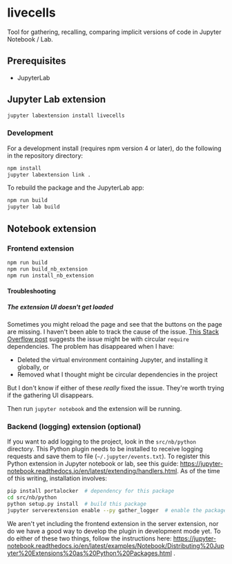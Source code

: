 # livecells

Tool for gathering, recalling, comparing implicit versions of code in Jupyter Notebook / Lab.

## Prerequisites

* JupyterLab

## Jupyter Lab extension

```bash
jupyter labextension install livecells
```

### Development

For a development install (requires npm version 4 or later), do the following in the repository directory:

```bash
npm install
jupyter labextension link .
```

To rebuild the package and the JupyterLab app:

```bash
npm run build
jupyter lab build
```

## Notebook extension

### Frontend extension

```bash
npm run build
npm run build_nb_extension
npm run install_nb_extension
```

#### Troubleshooting

##### The extension UI doesn't get loaded

Sometimes you might reload the page and see that the buttons on the page are missing. I haven't been able to track the cause of the issue. [This Stack Overflow post](https://stackoverflow.com/questions/11991218/undefined-object-being-passed-via-requirejs) suggests the issue might be with circular `require` dependencies. The problem has disappeared when I have:

* Deleted the virtual environment containing Jupyter, and installing it globally, or
* Removed what I thought might be circular dependencies in the project

But I don't know if either of these *really* fixed the issue. They're worth trying if the gathering UI disappears.

Then run `jupyter notebook` and the extension will be running.

### Backend (logging) extension (optional)

If you want to add logging to the project, look in the `src/nb/python` directory. This Python plugin needs to be installed to receive logging requests and save them to file (`~/.jupyter/events.txt`). To register this Python extension in Jupyter notebook or lab, see this guide: https://jupyter-notebook.readthedocs.io/en/latest/extending/handlers.html. As of the time of this writing, installation involves:

```bash
pip install portalocker  # dependency for this package
cd src/nb/python
python setup.py install  # build this package
jupyter serverextension enable --py gather_logger  # enable the package
```

We aren't yet including the frontend extension in the server extension, nor do we have a good way to develop the plugin in development mode yet. To do either of these two things, follow the instructions here:
https://jupyter-notebook.readthedocs.io/en/latest/examples/Notebook/Distributing%20Jupyter%20Extensions%20as%20Python%20Packages.html .